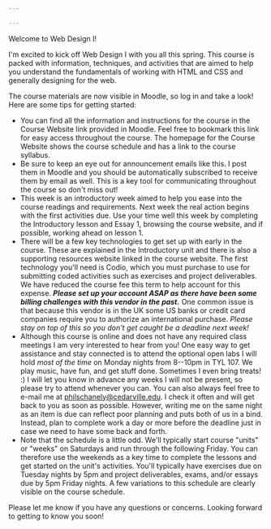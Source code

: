 ```yaml
---

---
```

Welcome to Web Design I!

I'm excited to kick off Web Design I with you all this spring. This course is packed with information, techniques, and activities that are aimed to help you understand the fundamentals of working with HTML and CSS and generally designing for the web.

The course materials are now visible in Moodle, so log in and take a look! Here are some tips for getting started:

- You can find all the information and instructions for the course in the Course Website link provided in Moodle. Feel free to bookmark this link for easy access throughout the course. The homepage for the Course Website shows the course schedule and has a link to the course syllabus.
- Be sure to keep an eye out for announcement emails like this. I post them in  Moodle and you should be automatically subscribed to receive them by email as well. This is a key tool for communicating throughout the course so don't miss out!
- This week is an introductory week aimed to help you ease into the course readings and requirements. Next week the real action begins with the first activities due. Use your time well this week by completing the Introductory lesson and Essay 1, browsing the course website, and if possible, working ahead on lesson 1.
- There will be a few key technologies to get set up with early in the course. These are explained in the Introductory unit and there is also a supporting resources website linked in the course website. The first technology you'll need is Codio, which you must purchase to use for submitting coded activities such as exercises and project deliverables. We have reduced the course fee this term to help account for this expense. ***Please set up your account ASAP as there have been some billing challenges with this vendor in the past.*** One common issue is that because this vendor is in the UK some US banks or credit card companies require you to authorize an international purchase. *Please stay on top of this so you don't get caught be a deadline next week!*
- Although this course is online and does not have any required class meetings I am very interested to hear from you! One easy way to get assistance and stay connected is to attend the optional open labs I will hold *most of the time* on Monday nights from 8--10pm in TYL 107. We play music, have fun, and get stuff done. Sometimes I even bring treats! :) I will let you know in advance any weeks I will not be present, so please try to attend whenever you can. You can also always feel free to e-mail me at philschanely@cedarville.edu. I check it often and will get back to you as soon as possible. However, writing me on the same night as an item is due can reflect poor planning and puts both of us in a bind. Instead, plan to complete work a day or more before the deadline just in case we need to have some back and forth.
- Note that the schedule is a little odd. We'll typically start course "units" or "weeks" on Saturdays and run through the following Friday. You can therefore use the weekends as a key time to complete the lessons and get started on the unit's activities. You'll typically have exercises due on Tuesday nights by 5pm and project deliverables, exams, and/or essays due by 5pm Friday nights. A few variations to this schedule are clearly visible on the course schedule.

Please let me know if you have any questions or concerns. Looking forward to getting to know you soon!
